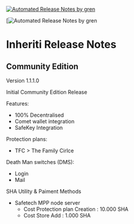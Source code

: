 [![Automated Release Notes by gren](https://img.shields.io/badge/%F0%9F%A4%96-release%20notes-00B2EE.svg)](https://github-tools.github.io/github-release-notes/)

[![Automated Release Notes by gren](https://img.shields.io/badge/Inheriti-Version-blue)

# Inheriti Release Notes

## Community Edition

Version 1.1.1.0

Initial Community Edition Release

Features:

 * 100% Decentralised
 * Comet wallet integration
 * SafeKey Integration

 Protection plans:

 * TFC > The Family Cirlce

 Death Man switches (DMS):

 * Login
 * Mail

SHA Utility & Paiment Methods

 * Safetech MPP node server
    - Cost Protection plan Creation : 10.000 SHA
    - Cost Store Add : 1.000 SHA
